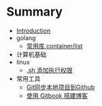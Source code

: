 # Summary

* [Introduction](README.md)
* golang
    * [常用库 container/list](golang/list.md)
* 计算机基础
* linux
    - [.sh 添加执行权限](linux/chmod.sh)
* 常用工具
    * [Git同步本地项目到Github](other/git.md)
    * [使用 Gitbook 搭建博客](other/gitbook.md)

